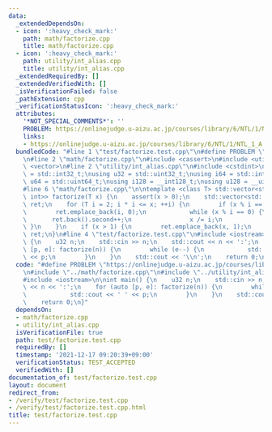 ```yaml
---
data:
  _extendedDependsOn:
  - icon: ':heavy_check_mark:'
    path: math/factorize.cpp
    title: math/factorize.cpp
  - icon: ':heavy_check_mark:'
    path: utility/int_alias.cpp
    title: utility/int_alias.cpp
  _extendedRequiredBy: []
  _extendedVerifiedWith: []
  _isVerificationFailed: false
  _pathExtension: cpp
  _verificationStatusIcon: ':heavy_check_mark:'
  attributes:
    '*NOT_SPECIAL_COMMENTS*': ''
    PROBLEM: https://onlinejudge.u-aizu.ac.jp/courses/library/6/NTL/1/NTL_1_A
    links:
    - https://onlinejudge.u-aizu.ac.jp/courses/library/6/NTL/1/NTL_1_A
  bundledCode: "#line 1 \"test/factorize.test.cpp\"\n#define PROBLEM \"https://onlinejudge.u-aizu.ac.jp/courses/library/6/NTL/1/NTL_1_A\"\
    \n#line 2 \"math/factorize.cpp\"\n#include <cassert>\n#include <utility>\n#include\
    \ <vector>\n#line 2 \"utility/int_alias.cpp\"\n#include <cstdint>\n\nusing i32\
    \ = std::int32_t;\nusing u32 = std::uint32_t;\nusing i64 = std::int64_t;\nusing\
    \ u64 = std::uint64_t;\nusing i128 = __int128_t;\nusing u128 = __uint128_t;\n\
    #line 6 \"math/factorize.cpp\"\n\ntemplate <class T> std::vector<std::pair<T,\
    \ int>> factorize(T x) {\n    assert(x > 0);\n    std::vector<std::pair<T, int>>\
    \ ret;\n    for (T i = 2; i * i <= x; ++i) {\n        if (x % i == 0) {\n    \
    \        ret.emplace_back(i, 0);\n            while (x % i == 0) {\n         \
    \       ret.back().second++;\n                x /= i;\n            }\n       \
    \ }\n    }\n    if (x > 1) {\n        ret.emplace_back(x, 1);\n    }\n    return\
    \ ret;\n}\n#line 4 \"test/factorize.test.cpp\"\n#include <iostream>\n\nint main()\
    \ {\n    u32 n;\n    std::cin >> n;\n    std::cout << n << ':';\n    for (auto\
    \ [p, e]: factorize(n)) {\n        while (e--) {\n            std::cout << ' '\
    \ << p;\n        }\n    }\n    std::cout << '\\n';\n    return 0;\n}\n"
  code: "#define PROBLEM \"https://onlinejudge.u-aizu.ac.jp/courses/library/6/NTL/1/NTL_1_A\"\
    \n#include \"../math/factorize.cpp\"\n#include \"../utility/int_alias.cpp\"\n\
    #include <iostream>\n\nint main() {\n    u32 n;\n    std::cin >> n;\n    std::cout\
    \ << n << ':';\n    for (auto [p, e]: factorize(n)) {\n        while (e--) {\n\
    \            std::cout << ' ' << p;\n        }\n    }\n    std::cout << '\\n';\n\
    \    return 0;\n}"
  dependsOn:
  - math/factorize.cpp
  - utility/int_alias.cpp
  isVerificationFile: true
  path: test/factorize.test.cpp
  requiredBy: []
  timestamp: '2021-12-17 09:20:39+09:00'
  verificationStatus: TEST_ACCEPTED
  verifiedWith: []
documentation_of: test/factorize.test.cpp
layout: document
redirect_from:
- /verify/test/factorize.test.cpp
- /verify/test/factorize.test.cpp.html
title: test/factorize.test.cpp
---
```

